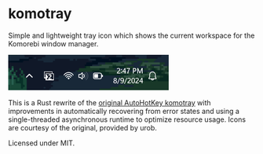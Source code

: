# komotray

Simple and lightweight tray icon which shows the current workspace for the Komorebi window manager.

![](assets/demo.png)

This is a Rust rewrite of the [original AutoHotKey komotray](https://github.com/urob/komotray) with improvements in automatically recovering from error states and using a single-threaded asynchronous runtime to optimize resource usage. Icons are courtesy of the original, provided by urob.

Licensed under MIT.